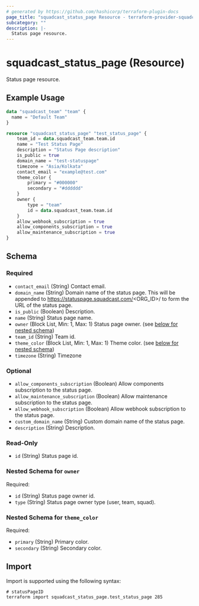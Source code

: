 ```yaml
---
# generated by https://github.com/hashicorp/terraform-plugin-docs
page_title: "squadcast_status_page Resource - terraform-provider-squadcast"
subcategory: ""
description: |-
  Status page resource.
---
```


# squadcast_status_page (Resource)

Status page resource.

## Example Usage

```terraform
data "squadcast_team" "team" {
  name = "Default Team"
}

resource "squadcast_status_page" "test_status_page" {
	team_id = data.squadcast_team.team.id
	name = "Test Status Page"
	description = "Status Page description"
	is_public = true
	domain_name = "test-statuspage"
	timezone = "Asia/Kolkata"
	contact_email = "example@test.com"
	theme_color {
		primary = "#000000"
		secondary = "#dddddd"
	}
	owner {
		type = "team"
		id = data.squadcast_team.team.id
	}
    allow_webhook_subscription = true
	allow_components_subscription = true
	allow_maintenance_subscription = true
}
```

<!-- schema generated by tfplugindocs -->
## Schema

### Required

- `contact_email` (String) Contact email.
- `domain_name` (String) Domain name of the status page. This will be appended to https://statuspage.squadcast.com/<ORG_ID>/ to form the URL of the status page.
- `is_public` (Boolean) Description.
- `name` (String) Status page name.
- `owner` (Block List, Min: 1, Max: 1) Status page owner. (see [below for nested schema](#nestedblock--owner))
- `team_id` (String) Team id.
- `theme_color` (Block List, Min: 1, Max: 1) Theme color. (see [below for nested schema](#nestedblock--theme_color))
- `timezone` (String) Timezone

### Optional

- `allow_components_subscription` (Boolean) Allow components subscription to the status page.
- `allow_maintenance_subscription` (Boolean) Allow maintenance subscription to the status page.
- `allow_webhook_subscription` (Boolean) Allow webhook subscription to the status page.
- `custom_domain_name` (String) Custom domain name of the status page.
- `description` (String) Description.

### Read-Only

- `id` (String) Status page id.

<a id="nestedblock--owner"></a>
### Nested Schema for `owner`

Required:

- `id` (String) Status page owner id.
- `type` (String) Status page owner type (user, team, squad).


<a id="nestedblock--theme_color"></a>
### Nested Schema for `theme_color`

Required:

- `primary` (String) Primary color.
- `secondary` (String) Secondary color.

## Import

Import is supported using the following syntax:

```shell
# statusPageID
terraform import squadcast_status_page.test_status_page 285
```
